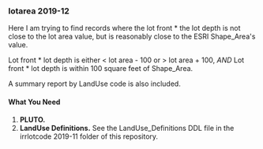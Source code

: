 <h3>lotarea 2019-12</h3>

<p>Here I am trying to find records where the lot front * the lot depth is not
close to the lot area value, but is reasonably close to the ESRI Shape_Area's value.</p>

<p>Lot front * lot depth is either < lot area - 100 or > lot area + 100, <em>AND</em>
Lot front * lot depth is within 100 square feet of Shape_Area.</p>

<p>A summary report by LandUse code is also included.</p>

<h4>What You Need</h4>

<ol>
<li><strong>PLUTO.</strong></li>
<li><strong>LandUse Definitions.</strong> See the LandUse_Definitions DDL file in the irrlotcode 2019-11 folder of this repository.</li>
</ol>
